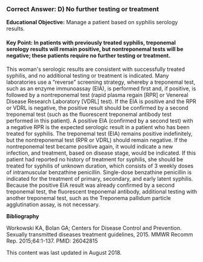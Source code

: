 
### Correct Answer: D) No further testing or treatment 

**Educational Objective:** Manage a patient based on syphilis serology results.

#### **Key Point:** In patients with previously treated syphilis, treponemal serology results will remain positive, but nontreponemal tests will be negative; these patients require no further testing or treatment.

This woman's serologic results are consistent with successfully treated syphilis, and no additional testing or treatment is indicated. Many laboratories use a “reverse” screening strategy, whereby a treponemal test, such as an enzyme immunoassay (EIA), is performed first and, if positive, is followed by a nontreponemal test (rapid plasma regain [RPR] or Venereal Disease Research Laboratory [VDRL] test). If the EIA is positive and the RPR or VDRL is negative, the positive result should be confirmed by a second treponemal test (such as the fluorescent treponemal antibody test performed in this patient). A positive EIA (confirmed by a second test) with a negative RPR is the expected serologic result in a patient who has been treated for syphilis. The treponemal test (EIA) remains positive indefinitely, but the nontreponemal test (RPR or VDRL) should remain negative.
If the nontreponemal test became positive again, it would indicate a new infection, and treatment, based on disease stage, would be indicated. If this patient had reported no history of treatment for syphilis, she should be treated for syphilis of unknown duration, which consists of 3 weekly doses of intramuscular benzathine penicillin. Single-dose benzathine penicillin is indicated for the treatment of primary, secondary, and early latent syphilis.
Because the positive EIA result was already confirmed by a second treponemal test, the fluorescent treponemal antibody, additional testing with another treponemal test, such as the Treponema pallidum particle agglutination assay, is not necessary.

**Bibliography**

Workowski KA, Bolan GA; Centers for Disease Control and Prevention. Sexually transmitted diseases treatment guidelines, 2015. MMWR Recomm Rep. 2015;64:1-137. PMID: 26042815

This content was last updated in August 2018.